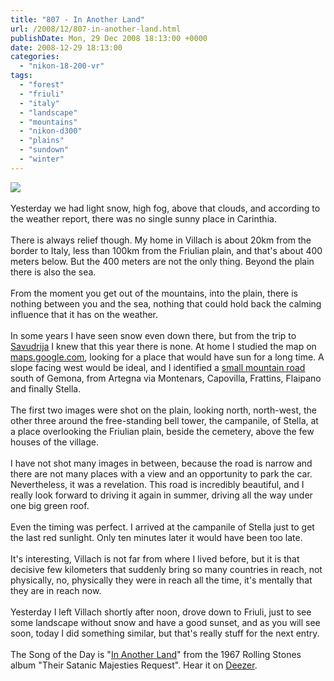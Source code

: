```yaml
---
title: "807 - In Another Land"
url: /2008/12/807-in-another-land.html
publishDate: Mon, 29 Dec 2008 18:13:00 +0000
date: 2008-12-29 18:13:00
categories: 
  - "nikon-18-200-vr"
tags: 
  - "forest"
  - "friuli"
  - "italy"
  - "landscape"
  - "mountains"
  - "nikon-d300"
  - "plains"
  - "sundown"
  - "winter"
---
```

<a href="https://d25zfm9zpd7gm5.cloudfront.net/1200x1200/2008/20081228_155627_ps.jpg" target="_blank"><img src="https://d25zfm9zpd7gm5.cloudfront.net/0600x0600/2008/20081228_155627_ps.jpg"/></a><br/><br/>Yesterday we had light snow, high fog, above that clouds, and according to the weather report, there was no single sunny place in Carinthia.<br/><br/><a href="https://d25zfm9zpd7gm5.cloudfront.net/1200x1200/2008/20081228_144934_ps.jpg" target="_blank"><img alt="" border="0" src="https://d25zfm9zpd7gm5.cloudfront.net/0150x0150/2008/20081228_144934_ps.jpg" style="margin: 10pt 0px 10px 0pt; float: right;"/></a> There is always relief though. My home in Villach is about 20km from the border to Italy, less than 100km from the Friulian plain, and that's about 400 meters below. But the 400 meters are not the only thing. Beyond the plain there is also the sea. <br/><br/>From the moment you get out of the mountains, into the plain, there is nothing between you and the sea, nothing that could hold back the calming influence that it has on the weather.<br/><br/><a href="https://d25zfm9zpd7gm5.cloudfront.net/1200x1200/2008/20081228_151032_ps.jpg" target="_blank"><img alt="" border="0" src="https://d25zfm9zpd7gm5.cloudfront.net/0150x0150/2008/20081228_151032_ps.jpg" style="margin: 10pt 0px 10px 0pt; float: right;"/></a> In some years I have seen snow even down there, but from the trip to <a href="/2008/12/802-lure-of-sea.html" target="_blank">Savudrija</a> I knew that this year there is none. At home I studied the map on <a href="http://maps.google.com/" target="_blank">maps.google.com</a>, looking for a place that would have sun for a long time. A slope facing west would be ideal, and I identified a <a href="http://maps.google.com/?ie=UTF8&ll=46.245876,13.192863&spn=0.05639,0.104713&t=h&z=14">small mountain road</a> south of Gemona, from Artegna via Montenars, Capovilla, Frattins, Flaipano and finally Stella.<br/><br/><a href="https://d25zfm9zpd7gm5.cloudfront.net/1200x1200/2008/20081228_155214_ps.jpg" target="_blank"><img alt="" border="0" src="https://d25zfm9zpd7gm5.cloudfront.net/0150x0150/2008/20081228_155214_ps.jpg" style="margin: 0pt 10px 0pt 0px; float: left;"/></a> The first two images were shot on the plain, looking north, north-west, the other three around the free-standing bell tower, the campanile, of Stella, at a place overlooking the Friulian plain, beside the cemetery, above the few houses of the village.<br/><br/><a href="https://d25zfm9zpd7gm5.cloudfront.net/1200x1200/2008/20081228_155705_ps.jpg" target="_blank"><img alt="" border="0" src="https://d25zfm9zpd7gm5.cloudfront.net/0150x0150/2008/20081228_155705_ps.jpg" style="margin: 0pt 10px 0pt 0px; float: left;"/></a> I have not shot many images in between, because the road is narrow and there are not many places with a view and an opportunity to park the car. Nevertheless, it was a revelation. This road is incredibly beautiful, and I really look forward to driving it again in summer, driving all the way under one big green roof.<br/><br/>Even the timing was perfect. I arrived at the campanile of Stella just to get the last red sunlight. Only ten minutes later it would have been too late. <br/><br/> It's interesting, Villach is not far from where I lived before, but it is that decisive few kilometers that suddenly bring so many countries in reach, not physically, no, physically they were in reach all the time, it's mentally that they are in reach now. <br/><br/>Yesterday I left Villach shortly after noon, drove down to Friuli, just to see some landscape without snow and have a good sunset, and as you will see soon, today I did something similar, but that's really stuff for the next entry.<br/><br/>The Song of the Day is "<a href="http://www.lyricsmania.com/lyrics/rolling_stones_the_lyrics_33613/other_lyrics_64512/in_another_land_lyrics_637975.html" target="_blank">In Another Land</a>" from the 1967 Rolling Stones album "Their Satanic Majesties Request". Hear it on <a href="http://www.deezer.com/#music/album/259463" target="_blank">Deezer</a>.
